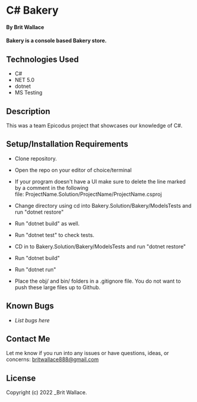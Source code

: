 # C# Bakery

#### By **Brit Wallace**

#### Bakery is a console based Bakery store.




## Technologies Used

* C#
* NET 5.0
* dotnet
* MS Testing



## Description

This was a team Epicodus project that showcases our knowledge of C#. 

## Setup/Installation Requirements

* Clone repository.
* Open the repo on your editor of choice/terminal
* If your program doesn't have a UI make sure to delete the line marked by a comment in the following file: ProjectName.Solution/ProjectName/ProjectName.csproj

* Change directory using cd into Bakery.Solution/Bakery/ModelsTests and run "dotnet restore"
* Run "dotnet build" as well.
* Run "dotnet test" to check tests.
* CD in to Bakery.Solution/Bakery/ModelsTests and run "dotnet restore"
* Run "dotnet build"
* Run "dotnet run"
* Place the obj/ and bin/ folders in a .gitignore file. You do not want to push these large files up to Github.



## Known Bugs

* _List bugs here_

## Contact Me

Let me know if you run into any issues or have questions, ideas, or concerns:
britwallace888@gmail.com 

## License

Copyright (c) 2022 _Brit Wallace.